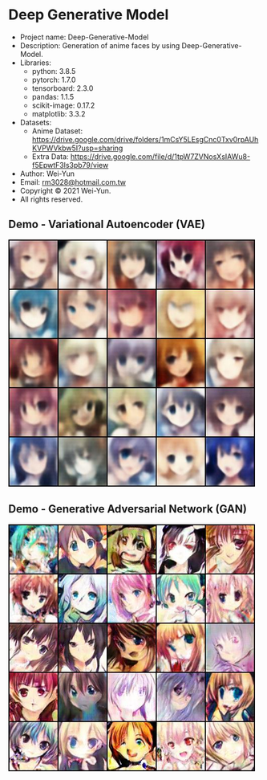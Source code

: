 # Deep Generative Model
* Project name: Deep-Generative-Model
* Description: Generation of anime faces by using Deep-Generative-Model.
* Libraries:
  * python: 3.8.5
  * pytorch: 1.7.0
  * tensorboard: 2.3.0
  * pandas: 1.1.5
  * scikit-image: 0.17.2
  * matplotlib: 3.3.2
* Datasets:
  * Anime Dataset: https://drive.google.com/drive/folders/1mCsY5LEsgCnc0Txv0rpAUhKVPWVkbw5I?usp=sharing
  * Extra Data: https://drive.google.com/file/d/1tpW7ZVNosXsIAWu8-f5EpwtF3ls3pb79/view
* Author: Wei-Yun
* Email: rm3028@hotmail.com.tw
* Copyright © 2021 Wei-Yun.
* All rights reserved.

## Demo - Variational Autoencoder (VAE)
![image](https://github.com/rm3028/Deep-Generative-Model/blob/master/results/VAE_210119_1246/model/Model_210119_145259.jpg)

## Demo - Generative Adversarial Network (GAN)
![image](https://github.com/rm3028/Deep-Generative-Model/blob/master/results/GAN_210128_1053/model/Model_210129_045458.jpg)

